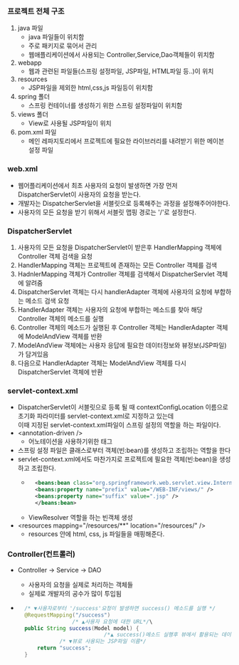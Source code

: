 ### 프로젝트 전체 구조
1. java 파일
    - java 파일들이 위치함
    - 주로 패키지로 묶어서 관리
    - 웹애플리케이션에서 사용되는 Controller,Service,Dao객체들이 위치함
2. webapp
    - 웹과 관련된 파일들(스프링 설정파일, JSP파일, HTML파일 등..)이 위치
3. resources
    - JSP파일을 제외한 html,css,js 파일등이 위치함
4. spring 폴더
    - 스프링 컨테이너를 생성하기 위한 스프링 설정파일이 위치함
5. views 폴더
    - View로 사용될 JSP파일이 위치
6. pom.xml 파일
    - 메인 레파지토리에서 프로젝트에 필요한 라이브러리를 내려받기 위한 메이븐 설정 파일

### web.xml
- 웹어플리케이션에서 최초 사용자의 요청이 발생하면 가장 먼저 DispatcherServlet이 사용자의 요청을 받는다.
- 개발자는 DispatcherServlet을 서블릿으로 등록해주는 과정을 설정해주어야한다.
- 사용자의 모든 요청을 받기 위해서 서블릿 맵핑 경로는 '/'로 설정한다.

### DispatcherServlet
1. 사용자의 모든 요청을 DispatcherServlet이 받은후 HandlerMapping 객체에 Controller 객체 검색을 요청
2. HandlerMapping 객체는 프로젝트에 존재하는 모든 Controller 객체를 검색
3. HadnlerMapping 객체가 Controller 객체를 검색해서 DispatcherServlet 객체에 알려줌
4. DispatcherServlet 객체는 다시 handlerAdapter 객체에 사용자의 요청에 부합하는 메소드 검색 요청
5. HandlerAdapter 객체는 사용자의 요청에 부합하는 메소드를 찾아 해당 Controller 객체의 메소드를 실행
6. Controller 객체의 메소드가 실행된 후 Controller 객체는 HandlerAdapter 객체에 ModelAndView 객체를 반환
7. ModelAndView 객체에는 사용자 응답에 필요한 데이터정보와 뷰정보(JSP파일)가 담겨있음
8. 다음으로 HandlerAdapter 객체는 ModelAndView 객체를 다시 DispatcherServlet 객체에 반환

### servlet-context.xml
- DispatcherServlet이 서블릿으로 등록 될 때 contextConfigLocation 이름으로 초기화 파라미터를 servlet-context.xml로 지정하고 있는데<br> 이때 지정된 servlet-context.xml파일이 스프링 설정의 역할을 하는 파일이다.
- &#60;annotation-driven /&#62;
    - 어노테이션을 사용하기위한 태그
- 스프링 설정 파일은 클래스로부터 객체(빈:bean)를 생성하고 조립하는 역할을 한다
- servlet-context.xml에서도 마찬가지로 프로젝트에 필요한 객체(빈:bean)을 생성하고 조립한다.
    - ```xml
        <beans:bean class="org.springframework.web.servlet.view.InternalResourceViewResolver">
        <beans:property name="prefix" value="/WEB-INF/views/" />
        <beans:property name="suffix" value=".jsp" />
        </beans:bean>
      ```
    - ViewResolver 역할을 하는 빈객체 생성
- &#60;resources mapping="/resources/**" location="/resources/" /&#62;
    - resources 안에 html, css, js 파일들을 매핑해준다.

### Controller(컨트롤러)
- Controller -> Service -> DAO
    - 사용자의 요청을 실제로 처리하는 객체들
    - 실제로 개발자의 공수가 많이 투입됨
    
- ```java
    /* ▼사용자로부터 '/success'요청이 발생하면 success() 메소드를 실행 */
    @RequestMapping("/success")
                   /* ▲사용자 요청에 대한 URL*/\
    public String success(Model model) {
                             /*▲ success()메소드 실행후 뷰에서 활용되는 데이터를 담고있는 객체*/
               /* ▼뷰로 사용되는 JSP파일 이름*/
        return "success";
    }
  ```